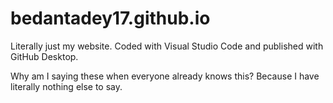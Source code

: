 # bedantadey17.github.io
Literally just my website. Coded with Visual Studio Code and published with GitHub Desktop.

Why am I saying these when everyone already knows this? Because I have literally nothing else to say.
